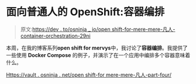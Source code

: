 # 面向普通人的 OpenShift:容器编排

> 原文:[https://dev . to/osninja _ io/open shift-for-mere-mere-凡人-container-orchestration-29ni](https://dev.to/osninja_io/openshift-for-mere-mortals-container-orchestration-29ni)

本周，在我的博客系列**open shift for mervys**中，我讨论了**容器编排**。我提供了一些使用 **Docker Compose** 的例子，并演示了在一个应用中编排多个容器意味着什么。

[Https://vault . osninja . net/open shift-for mere-mere-凡人-part-four/](Https://vault.osninja.net/openshift-for-mere-mortals-part-four/)